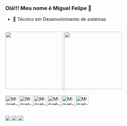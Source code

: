### Olá!!! Meu nome é Miguel Felipe 👋


- 🔭 Técnico em Desenvolvimento de sistemas

<br>
<div>
  <a href="https://github.com/miguelfelipe09">
<img height="180cm" src="https://github-readme-stats-sigma-five.vercel.app/api?username=miguelfelipe09&show_icons=true&theme=dracula&include_all_commits=true&count_private=true">
  <img height="180cm" src="https://github-readme-stats-sigma-five.vercel.app/api/top-langs/?username=miguelfelipe09&layout=compact&langs_count=5&theme=dracula">
</div>
<br>
<div>
    <img alt="Miguel-Python" height="30" width="40" src="https://cdn.jsdelivr.net/gh/devicons/devicon/icons/python/python-original.svg">
    <img alt="Miguel-Django" height="30" width="40" src="https://cdn.jsdelivr.net/gh/devicons/devicon/icons/django/django-plain-wordmark.svg">
    <img alt="Miguel-Html" height="30" width="40" src="https://cdn.jsdelivr.net/gh/devicons/devicon/icons/html5/html5-original.svg">
    <img alt="Miguel-CSS" height="30" width="40" src="https://cdn.jsdelivr.net/gh/devicons/devicon/icons/css3/css3-original.svg">
    <img alt="Miguel-JS" height="30" width="40" src="https://cdn.jsdelivr.net/gh/devicons/devicon/icons/javascript/javascript-original.svg">
    <img alt="Miguel-C" height="30" width="40" src="https://cdn.jsdelivr.net/gh/devicons/devicon/icons/c/c-original.svg">
</div>
    
##

<div> 
  <a href="https://www.instagram.com/miguelz_37/" target="_blank"><img src="https://img.shields.io/badge/-Instagram-%23E4405F?style=for-the-badge&logo=instagram&logoColor=white" target="_blank"></a>
  <a href="mailto:miguelf1618@gmail.com"><img src="https://img.shields.io/badge/-Gmail-%23333?style=for-the-badge&logo=gmail&logoColor=white" target="_blank"></a>
  <a href="https://www.linkedin.com/in/miguel-felipe-aab18523a/"><img src="https://img.shields.io/badge/LinkedIn-0077B5?style=for-the-badge&logo=linkedin&logoColor=white">
</div>
